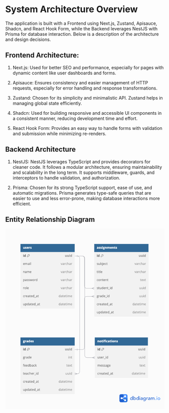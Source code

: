 # System Architecture Overview

The application is built with a Frontend using Next.js, Zustand, Apisauce, Shadcn, and React Hook Form, while the Backend leverages NestJS with Prisma for database interaction. Below is a description of the architecture and design decisions.

## Frontend Architecture:

1. Next.js: Used for better SEO and performance, especially for pages with dynamic content like user dashboards and forms.

2. Apisauce: Ensures consistency and easier management of HTTP requests, especially for error handling and response transformations.

3. Zustand: Chosen for its simplicity and minimalistic API. Zustand helps in managing global state efficiently.

4. Shadcn: Used for building responsive and accessible UI components in a consistent manner, reducing development time and effort.

5. React Hook Form: Provides an easy way to handle forms with validation and submission while minimizing re-renders.

## Backend Architecture

1. NestJS: NestJS leverages TypeScript and provides decorators for cleaner code. It follows a modular architecture, ensuring maintainability and scalability in the long term. It supports middleware, guards, and interceptors to handle validation, and authorization.

2. Prisma: Chosen for its strong TypeScript support, ease of use, and automatic migrations. Prisma generates type-safe queries that are easier to use and less error-prone, making database interactions more efficient.

## Entity Relationship Diagram

![Entity Relationship Diagram](./erd.png)
